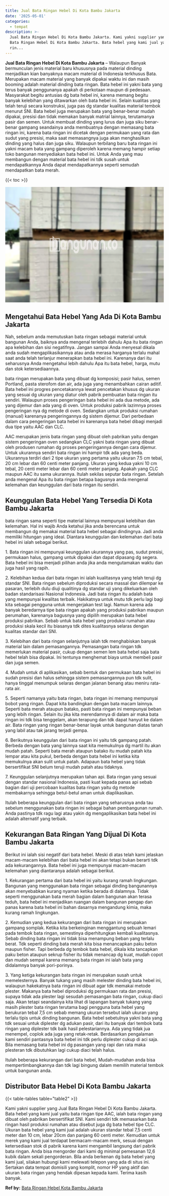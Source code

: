 ```yaml
---
title: Jual Bata Ringan Hebel Di Kota Bambu Jakarta
date: '2025-05-01'
categories:
  - tempat
description: >-
  Jual Bata Ringan Hebel Di Kota Bambu Jakarta. Kami yakni supplier yang Jual
  Bata Ringan Hebel Di Kota Bambu Jakarta. Bata hebel yang kami jual yaitu bata
  rin...
---
```


**Jual Bata Ringan Hebel Di Kota Bambu Jakarta** – Walaupun Banyak bermunculan jenis material baru khususnya pada material dinding menjadikan kian banyaknya macam material di Indonesia terkhusus Bata. Merupakan macam material yang banyak dipakai waktu ini dan masih booming adalah material dinding bata ringan. Bata hebel ini yakni bata yang terus banyak penggunanya apakah di perkotaan maupun di pedesaan. Masyarakat begitu antusias dg bata hebel ini, karena memang begitu banyak kelebihan yang ditawarkan oleh bata hebel ini. Selain kualitas yang telah teruji secara konstruksi, juga pas dg standar kualitas material tembok menurut SNI. Bata hebel juga merupakan bata yang benar-benar mudah dipakai, presisi dan tidak memakan banyak matrial lainnya, terutamanya pasir dan semen. Untuk membuat dinding yang lurus dan juga siku benar-benar gampang seandainya anda membuatnya dengan memasang bata ringan ini, karena bata ringan ini dicetak dengan permukaan yang rata dan sudut yang presisi, maka saat memasangnya juga akan menghasilkan dinding yang halus dan juga siku. Walaupun terbilang baru bata ringan ini yakni macam bata yang gampang diperoleh karena memang hampir setiap toko bangunan menyediakan bata hebel ini. Untuk Anda yang mau membangun dengan material bata hebel ini tdk susah untuk mendapatkannya Anda dapat mendapatkannya seperti semudah mendapatkan bata merah.

{{< toc >}}

![Jual Bata Ringan Hebel Di Kota Bambu Jakarta](/images/jual-hebel-murah-12.png)

## Mengetahui Bata Hebel Yang Ada Di Kota Bambu Jakarta

Nah, sebelum anda memutuskan bata ringan sebagai material untuk bangunan Anda, baiknya anda mengenal terlebih dahulu Apa itu bata ringan apa kelebihan dan sisi negatifnya. Jangan sampai Anda menyesal dikala anda sudah mengaplikasikannya atau anda merasa harganya terlalu mahal saat anda telah terlanjur menerapkan bata hebel ini. Karenanya dari itu seharusnya Anda mengetahui lebih dahulu Apa itu bata hebel, harga, mutu dan stok ketersediaannya.

bata ringan merupakan bata yang dibuat dg komposisi; pasir halus, semen Portland, pasta sterofom dan air, ada juga yang menambahkan cairan aditif. Bata hebel ini progres pencetakannya lewat pencetakan khusus dg ukuran yang sesuai dg ukuran yang diatur oleh pabrik pembuatan bata ringan itu sendiri. Walaupun proses pengeringan bata hebel ini ada dua metode, ada yang dijemur dan ada yang di oven. Untuk produksi pabrik lazimnya proses pengeringan nya dg metode di oven. Sedangkan untuk produksi rumahan (manual) karenanya pengeringannya dg sistem dijemur. Dari perbedaan dalam cara pengeringan bata hebel ini karenanya bata hebel dibagi menjadi dua tipe yaitu AAC dan CLC.

AAC merupakan jenis bata ringan yang dibuat oleh pabrikan yaitu dengan sistem pengeringan oven sedangkan CLC yakni bata ringan yang dibuat oleh produsen rumahan dg proses pengeringannya dengan cara dijemur. Untuk ukurannya sendiri bata ringan ini hampir tdk ada yang beda. Ukurannya terdiri dari 2 tipe ukuran yang pertama yaitu ukuran 7.5 cm tebal, 20 cm lebar dan 60 centi meter panjang. Ukuran yang kedua yakni 10 cm tebal, 20 centi meter lebar dan 60 centi meter panjang. Apakah yang CLC maupun AAC itu sama ukurannya. Itulah sekilas seputar bata ringan. Setelah anda mengenal Apa itu bata ringan betapa bagusnya anda mengenal kelemahan dan keunggulan dari bata ringan itu sendiri.

## Keunggulan Bata Hebel Yang Tersedia Di Kota Bambu Jakarta

bata ringan sama seperti tipe material lainnya mempunyai kelebihan dan kelemahan. Hal ini wajib Anda ketahui jika anda berencana untuk membangun dg memakai material bata hebel sebagai dindingnya. Jadi anda memiliki hitungan yang ideal. Diantara keunggulan dan kelemahan dari bata hebel ini ialah sebagai berikut.

1\. Bata ringan ini mempunyai keunggulan ukurannya yang pas, sudut presisi, permukaan halus, gampang untuk dipakai dan dapat dipasang dg segera. Bata hebel ini bisa menjadi pilihan anda jika anda mengutamakan waktu dan juga hasil yang rapih.

2\. Kelebihan kedua dari bata ringan ini ialah kualitasnya yang telah teruji dg standar SNI. Bata ringan sebelum diproduksi secara massal dan dilempar ke pasaran, terlebih dulu diuji qualitinya dg standar uji yang dikeluarkan oleh badan standarisasi Nasional Indonesia. Jadi bata ringan itu adalah bata yang mempunyai kwalitas terbaik. Hakikatnya untuk mutu tdk perlu lagi bagi kita sebagai pengguna untuk mengerjakan test lagi. Namun karena ada banyak beredarnya tipe bata ringan apakah yang produksi pabrikan maupun perumahan, karenanya bagusnya yang dipilih merupakan bata hebel produksi pabrikan. Sebab untuk bata hebel yang produksi rumahan atau produksi skala kecil itu biasanya tdk dites kualitasnya selaras dengan kualitas standar dari SNI.

3\. Kelebihan dari bata ringan selanjutnya ialah tdk menghabiskan banyak material lain dalam pemasangannya. Pemasangan bata ringan tdk memerlukan material pasir, cukup dengan semen lem bata hebel saja bata hebel telah bisa dipakai. Ini tentunya menghemat biaya untuk membeli pasir dan juga semen.

4\. Mudah untuk di aplikasikan, sebab bentuk dan permukaan bata hebel ini sudah presisi dan halus sehingga sistem pemasangannya pun tdk sulit, hanya tinggal menumpuk selaras dengan jalanan benang atau meniru rata-rata air.

5\. Seperti namanya yaitu bata ringan, bata ringan ini memang mempunyai bobot yang ringan. Dapat kita bandingkan dengan bata macam lainnya. Seperti bata merah ataupun batako, pasti bata ringan ini mempunyai beban yang lebih ringan. Selain itu jika kita merendamnya di dalam air maka bata ringan ini tdk bisa tenggelam, akan terapung dan tdk dapat hanyut ke dalam air. Bata ringan yang ringan benar-benar layak untuk bangunan diatas tanah yang labil atau tak jarang terjadi gempa.

6\. Berikutnya keunggulan dari bata ringan ini yaitu tdk gampang patah. Berbeda dengan bata yang lainnya saat kita memukulnya dg martil itu akan mudah patah. Seperti bata merah ataupun batako itu mudah patah kita lempar atau kita pukul, berbeda dengan bata hebel ini ketika kita memukulnya akan sulit untuk patah. Adapaun bata hebel yang tidak bersertifikat SNI belum teruji mudah patah atau tidaknya.

7\. Keunggulan selanjutnya merupakan tahan api. Bata ringan yang sesuai dengan standar nasional Indonesia, pasti kuat kepada panas api sebab bagian dari uji percobaan kualitas bata ringan yaitu dg metode membakarnya sehingga betul-betul aman untuk diaplikasikan.

Itulah beberapa keunggulan dari bata ringan yang seharusnya anda tau sebelum menggunakan bata ringan ini sebagai bahan pembangunan rumah. Anda pastinya tdk ragu lagi atau yakin dg mengaplikasikan bata hebel ini adalah alternatif yang terbaik.

## Kekurangan Bata Ringan Yang Dijual Di Kota Bambu Jakarta

Berikut ini ialah sisi negatif dari bata hebel. Meski di atas telah kami jelaskan macam-macam kelebihan dari bata hebel ini akan tetapi bukan berarti tdk ada kekurangannya. Bata hebel ini juga mempunyai macam-macam kelemahan yang diantaranya adalah sebagai berikut.

1\. Kekurangan pertama dari bata hebel ini yaitu kurang ramah lingkungan. Bangunan yang menggunakan bata ringan sebagai dinding bangunannya akan menyebabkan kurang nyaman ketika berada di dalamnya. Tidak seperti menggunakan bata merah bagian dalam bangunan akan terasa teduh, bata hebel ini menjadikan ruangan dalam bangunan pengap dan panas karena bata hebel ini bahan dasarnya mengandung kimia, maka kurang ramah lingkungan.

2\. Kemudian yang kedua kekurangan dari bata ringan ini merupakan gampang somplak. Ketika kita berkeinginan menggantung sebuah lemari pada tembok bata ringan, semestinya diperhitungkan kembali kualitasnya. Sebab dinding bata ringan ini tidak bisa menampung beban yang terlalu berat. Tdk seperti dinding bata merah kita bisa menancapkan paku beton maupun fisher. Tapi berbeda dg tembok bata hebel, dikala kita tancapkan paku beton ataupun sekrup fisher itu tidak menancap dg kuat, mudah copot dan mudah sempal karena memang bata ringan ini ialah bata yang didalamnya banyak pori-porinya.

3\. Yang ketiga kekurangan bata ringan ini merupakan susah untuk memelesternya. Banyak tukang yang masih melester dinding bata hebel ini, walaupun hakekatnya bata ringan ini dibuat agar tdk memakai metode plester. Makanya bata hebel diproduksi dg permukaan rata dan presisi, supaya tidak ada plester lagi sesudah pemasangan bata ringan, cukup diaci saja. Akan tetapi seandainya kita lihat di lapangan banyak tukang yang masih plester bata ringan terutama bagi pengguna bata hebel yang berukuran tebal 7,5 cm sebab memang ukuran tersebut ialah ukuran yang terlalu tipis untuk dinding bangunan. Bata hebel sebetulnya yakni bata yang tdk sesuai untuk diplester dg adukan pasir, dari itu banyak dari tembok bata ringan yang diplester tdk baik hasil pelestariannya. Ada yang tidak jua menempel, coplok ada juga yang retak-retak. Berdasarkan pengalaman kami sendiri pantasnya bata hebel ini tdk perlu diplester cukup di aci saja. Bila memasang bata hebel ini dg pasangan yang rapi dan rata maka plesteran tdk dibutuhkan lagi cukup diaci telah halus.

Itulah beberapa kekurangan dari bata hebel, Mudah-mudahan anda bisa mempertimbangkannya dan tdk lagi bingung dalam memilih material tembok untuk bangunan anda.

## Distributor Bata Hebel Di Kota Bambu Jakarta

{{< table-tables table="table2" >}}

Kami yakni supplier yang Jual Bata Ringan Hebel Di Kota Bambu Jakarta. Bata hebel yang kami jual yaitu bata ringan tipe AAC, ialah bata ringan yang dibuat oleh pabrikan bersertifikat SNI. Kami sendiri tdk memasarkan bata ringan hasil produksi rumahan atau disebut juga dg bata hebel tipe CLC. Ukuran bata hebel yang kami jual adalah ukuran standar tebal 7,5 centi meter dan 10 cm, lebar 20cm dan panjang 60 centi meter. Kemudian untuk merek yang kami jual terdapat bermacam-macam merk, sesuai dengan ketersediaan stok di pabrik karena kami mengambil langsung dari pabrik bata ringan. Anda bisa mengorder dari kami dg minimal pemesanan 12,6 kubik dalam sekali pengorderan. Bila anda berkenan dg bata hebel yang kami jual, silakan hubungi kami melewati telepon yang ada di situs ini. Sertakan data tempat domisili yang komplit, nomor HP yang aktif dan ukuran bata ringan yang hendak dipesan kepada kami. Terima kasih banyak.

**Ref by:** [Bata Ringan Hebel Kota Bambu Jakarta](https://id.wikipedia.org/wiki/Bata)
